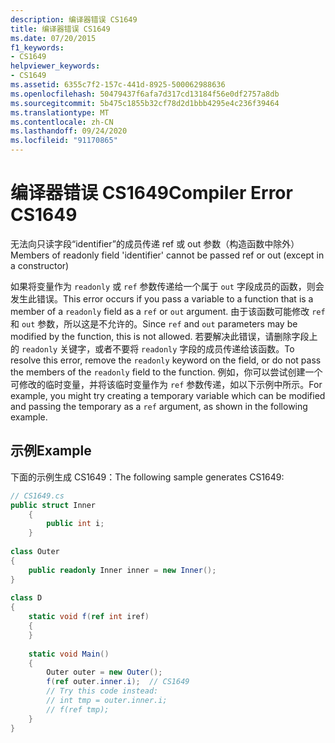 ```yaml
---
description: 编译器错误 CS1649
title: 编译器错误 CS1649
ms.date: 07/20/2015
f1_keywords:
- CS1649
helpviewer_keywords:
- CS1649
ms.assetid: 6355c7f2-157c-441d-8925-500062988636
ms.openlocfilehash: 50479437f6afa7d317cd13184f56e0df2757a8db
ms.sourcegitcommit: 5b475c1855b32cf78d2d1bbb4295e4c236f39464
ms.translationtype: MT
ms.contentlocale: zh-CN
ms.lasthandoff: 09/24/2020
ms.locfileid: "91170865"
---
```

# <a name="compiler-error-cs1649"></a><span data-ttu-id="ca08c-103">编译器错误 CS1649</span><span class="sxs-lookup"><span data-stu-id="ca08c-103">Compiler Error CS1649</span></span>

<span data-ttu-id="ca08c-104">无法向只读字段“identifier”的成员传递 ref 或 out 参数（构造函数中除外）</span><span class="sxs-lookup"><span data-stu-id="ca08c-104">Members of readonly field 'identifier' cannot be passed ref or out (except in a constructor)</span></span>  
  
 <span data-ttu-id="ca08c-105">如果将变量作为 `readonly` 或 `ref` 参数传递给一个属于 `out` 字段成员的函数，则会发生此错误。</span><span class="sxs-lookup"><span data-stu-id="ca08c-105">This error occurs if you pass a variable to a function that is a member of a `readonly` field as a `ref` or `out` argument.</span></span> <span data-ttu-id="ca08c-106">由于该函数可能修改 `ref` 和 `out` 参数，所以这是不允许的。</span><span class="sxs-lookup"><span data-stu-id="ca08c-106">Since `ref` and `out` parameters may be modified by the function, this is not allowed.</span></span> <span data-ttu-id="ca08c-107">若要解决此错误，请删除字段上的 `readonly` 关键字，或者不要将 `readonly` 字段的成员传递给该函数。</span><span class="sxs-lookup"><span data-stu-id="ca08c-107">To resolve this error, remove the `readonly` keyword on the field, or do not pass the members of the `readonly` field to the function.</span></span> <span data-ttu-id="ca08c-108">例如，你可以尝试创建一个可修改的临时变量，并将该临时变量作为 `ref` 参数传递，如以下示例中所示。</span><span class="sxs-lookup"><span data-stu-id="ca08c-108">For example, you might try creating a temporary variable which can be modified and passing the temporary as a `ref` argument, as shown in the following example.</span></span>  
  
## <a name="example"></a><span data-ttu-id="ca08c-109">示例</span><span class="sxs-lookup"><span data-stu-id="ca08c-109">Example</span></span>  

 <span data-ttu-id="ca08c-110">下面的示例生成 CS1649：</span><span class="sxs-lookup"><span data-stu-id="ca08c-110">The following sample generates CS1649:</span></span>  
  
```csharp  
// CS1649.cs  
public struct Inner  
    {  
        public int i;  
    }  
  
class Outer  
{  
    public readonly Inner inner = new Inner();  
}  
  
class D  
{  
    static void f(ref int iref)  
    {  
    }  
  
    static void Main()  
    {  
        Outer outer = new Outer();
        f(ref outer.inner.i);  // CS1649  
        // Try this code instead:  
        // int tmp = outer.inner.i;  
        // f(ref tmp);  
    }  
}  
```
